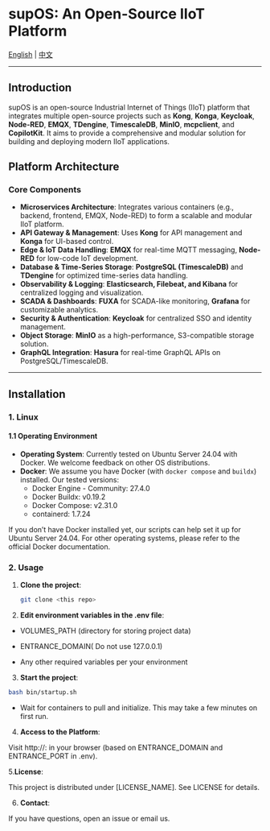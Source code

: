 # supOS: An Open-Source IIoT Platform

[English](README.md) | [中文](README_zh.md)

---

## Introduction
supOS is an open-source Industrial Internet of Things (IIoT) platform that integrates multiple open-source projects such as **Kong**, **Konga**, **Keycloak**, **Node-RED**, **EMQX**, **TDengine**, **TimescaleDB**, **MinIO**, **mcpclient**, and **CopilotKit**. It aims to provide a comprehensive and modular solution for building and deploying modern IIoT applications.


## Platform Architecture

### Core Components

- **Microservices Architecture**: Integrates various containers (e.g., backend, frontend, EMQX, Node-RED) to form a scalable and modular IIoT platform.
- **API Gateway & Management**: Uses **Kong** for API management and **Konga** for UI-based control.
- **Edge & IoT Data Handling**: **EMQX** for real-time MQTT messaging, **Node-RED** for low-code IoT development.
- **Database & Time-Series Storage**: **PostgreSQL (TimescaleDB)** and **TDengine** for optimized time-series data handling.
- **Observability & Logging**: **Elasticsearch, Filebeat, and Kibana** for centralized logging and visualization.
- **SCADA & Dashboards**: **FUXA** for SCADA-like monitoring, **Grafana** for customizable analytics.
- **Security & Authentication**: **Keycloak** for centralized SSO and identity management.
- **Object Storage**: **MinIO** as a high-performance, S3-compatible storage solution.
- **GraphQL Integration**: **Hasura** for real-time GraphQL APIs on PostgreSQL/TimescaleDB.

---

## Installation

### 1. Linux

#### 1.1 Operating Environment
- **Operating System**: Currently tested on Ubuntu Server 24.04 with Docker. We welcome feedback on other OS distributions.
- **Docker**: We assume you have Docker (with `docker compose` and `buildx`) installed. Our tested versions:
  - Docker Engine - Community: 27.4.0
  - Docker Buildx: v0.19.2
  - Docker Compose: v2.31.0
  - containerd: 1.7.24

If you don’t have Docker installed yet, our scripts can help set it up for Ubuntu Server 24.04. For other operating systems, please refer to the official Docker documentation.

### 2. Usage
1. **Clone the project**:
   ```bash
   git clone <this repo>
   
2. **Edit environment variables in the .env file**:
- VOLUMES_PATH (directory for storing project data)
  
- ENTRANCE_DOMAIN( Do not use 127.0.0.1)
  
- Any other required variables per your environment

3. **Start the project**:
 ```bash
bash bin/startup.sh
```
- Wait for containers to pull and initialize. This may take a few minutes on first run.

4. **Access to the Platform**:

Visit http://<YOUR-DOMAIN>:<YOUR-PORT> in your browser (based on ENTRANCE_DOMAIN and ENTRANCE_PORT in .env).

5.**License**: 

This project is distributed under [LICENSE_NAME]. See LICENSE for details.


6. **Contact**: 

If you have questions, open an issue or email us.


